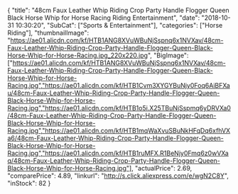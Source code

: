 {
	"title": "48cm Faux Leather Whip Riding Crop Party Handle Flogger Queen Black Horse Whip for Horse Racing Riding Entertainment",
	"date": "2018-10-31 10:30:20",
	"SubCat": ["Sports & Entertainment"],
	"categories": ["Horse Riding"],
	"thumbnailImage": "https://ae01.alicdn.com/kf/HTB1ANG8XVuWBuNjSspnq6x1NVXav/48cm-Faux-Leather-Whip-Riding-Crop-Party-Handle-Flogger-Queen-Black-Horse-Whip-for-Horse-Racing.jpg_220x220.jpg",
	"BigImage": ["https://ae01.alicdn.com/kf/HTB1ANG8XVuWBuNjSspnq6x1NVXav/48cm-Faux-Leather-Whip-Riding-Crop-Party-Handle-Flogger-Queen-Black-Horse-Whip-for-Horse-Racing.jpg","https://ae01.alicdn.com/kf/HTB1Cvm3XYGYBuNjy0Foq6AiBFXau/48cm-Faux-Leather-Whip-Riding-Crop-Party-Handle-Flogger-Queen-Black-Horse-Whip-for-Horse-Racing.jpg","https://ae01.alicdn.com/kf/HTB1o5i.X25TBuNjSspmq6yDRVXa0/48cm-Faux-Leather-Whip-Riding-Crop-Party-Handle-Flogger-Queen-Black-Horse-Whip-for-Horse-Racing.jpg","https://ae01.alicdn.com/kf/HTB1mqWaXvuSBuNkHFqDq6xfhVXa6/48cm-Faux-Leather-Whip-Riding-Crop-Party-Handle-Flogger-Queen-Black-Horse-Whip-for-Horse-Racing.jpg","https://ae01.alicdn.com/kf/HTB1ruMFX.R1BeNjy0Fmq6z0wVXaq/48cm-Faux-Leather-Whip-Riding-Crop-Party-Handle-Flogger-Queen-Black-Horse-Whip-for-Horse-Racing.jpg"],
	"actualPrice": 2.69,
	"comparePrice": 4.89,
	"linkurl": "http://s.click.aliexpress.com/e/wgN2C8Y",
	"inStock": 82
}
